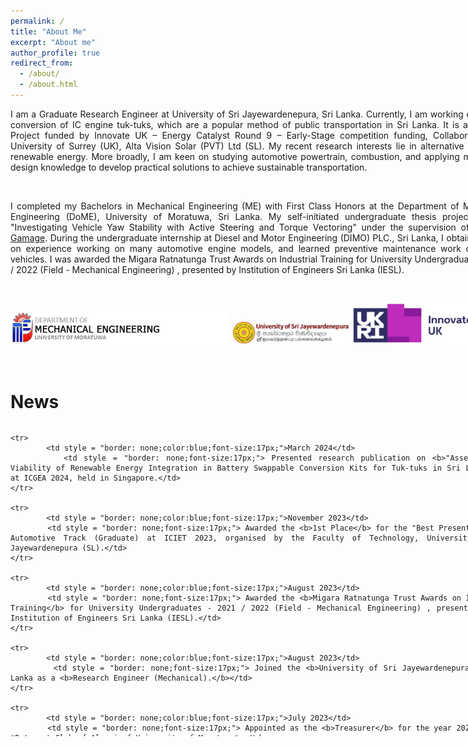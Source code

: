 ```yaml
---
permalink: /
title: "About Me"
excerpt: "About me"
author_profile: true
redirect_from: 
  - /about/
  - /about.html
---
```

<div style="text-align: justify; width: 800px">
I am a Graduate Research Engineer at University of Sri Jayewardenepura, Sri Lanka. Currently, I am working on electric conversion of IC engine tuk-tuks, which are a popular method of public transportation in Sri Lanka. It is a Research Project funded by Innovate UK – Energy Catalyst Round 9 – Early-Stage competition funding, Collaboration with University of Surrey (UK), Alta Vision Solar (PVT) Ltd (SL). My recent research interests lie in alternative fuels, and renewable energy. More broadly, I am keen on studying automotive powertrain, combustion, and applying mechanical design knowledge to develop practical solutions to achieve sustainable transportation.

<p>&nbsp;</p>
	I completed my Bachelors in Mechanical Engineering (ME) with First Class Honors at the Department of Mechanical Engineering (DoME), University of Moratuwa, Sri Lanka. My self-initiated undergraduate thesis project was on "Investigating Vehicle Yaw Stability with Active Steering and Torque Vectoring" under the supervision of <a href = 'https://scholar.google.com/citations?user=kDf7wTIAAAAJ&hl=en&oi=ao'> Dr. J. R. Gamage</a>. During the undergraduate internship at Diesel and Motor Engineering (DIMO) PLC., Sri Lanka, I obtained hands on experience working on many automotive engine models, and learned preventive maintenance work carried on vehicles. I was awarded the Migara Ratnatunga Trust Awards on Industrial Training for University Undergraduates - 2021 / 2022 (Field - Mechanical Engineering) , presented by Institution of Engineers Sri Lanka (IESL).
<p>&nbsp;</p> 


<!-- <img src="https://user-images.githubusercontent.com/52663918/191789543-7665c2c0-e6e9-4f45-8a2e-5d08b2ec1d9b.png" width="200"/> -->
<img src="../images/DoME.png" width="350"/> <img src="../images/USJP_Logo.jpg" width="190"/><img src="../images/InnovateUK_logo.jpg" width="200"/>

<p>&nbsp;</p>

News
====
	
 <div style="height: 500px; overflow: auto; w![237149619_2041424849347732_202933668616898933_n](https://user-images.githubusercontent.com/52663918/191795591-3ad8e2d3-7254-4906-87ea-c6bbe6165087.png)
idth: 800px;">
   <table style = "border: none;width: 100%">
	<colgroup>
       		<col span="1" style="width: 20%;">
       		<col span="1" style="width: 80%;">
    </colgroup>

	<tr>
    		<td style = "border: none;color:blue;font-size:17px;">March 2024</td>
    		<td style = "border: none;font-size:17px;"> Presented research publication on <b>"Assessing the Viability of Renewable Energy Integration in Battery Swappable Conversion Kits for Tuk-tuks in Sri Lanka"</b> at ICGEA 2024, held in Singapore.</td> 	
	</tr>

    <tr>
    		<td style = "border: none;color:blue;font-size:17px;">November 2023</td>
    		<td style = "border: none;font-size:17px;"> Awarded the <b>1st Place</b> for the "Best Presentation" in Automotive Track (Graduate) at ICIET 2023, organised by the Faculty of Technology, University of Sri Jayewardenepura (SL).</td> 	
	</tr>

	<tr>
    		<td style = "border: none;color:blue;font-size:17px;">August 2023</td>
    		<td style = "border: none;font-size:17px;"> Awarded the <b>Migara Ratnatunga Trust Awards on Industrial Training</b> for University Undergraduates - 2021 / 2022 (Field - Mechanical Engineering) , presented by the Institution of Engineers Sri Lanka (IESL).</td>
	</tr>

 	<tr>
    		<td style = "border: none;color:blue;font-size:17px;">August 2023</td>
    		<td style = "border: none;font-size:17px;"> Joined the <b>University of Sri Jayewardenepura</b>, Sri Lanka as a <b>Research Engineer (Mechanical).</b></td> 	
	</tr>
    
	<tr>
    		<td style = "border: none;color:blue;font-size:17px;">July 2023</td>
    		<td style = "border: none;font-size:17px;"> Appointed as the <b>Treasurer</b> for the year 2023 - 24 at *Rotaract Club of Alumni of University of Moratuwa*.</td> 	
	</tr>  

	<tr>
    		<td style = "border: none;color:blue;font-size:17px;">June 2023</td>
    		<td style = "border: none;font-size:17px;"> Presented the undergraduate thesis project to the <a href="https://uom.lk/mech"><b>Department of Mechanical Engineering</b></a> at the University of Moratuwa, Sri Lanka.</td> 	
	</tr>

	<tr>
    		<td style = "border: none;color:blue;font-size:17px;">July 2022</td>
    		<td style = "border: none;font-size:17px;"> Appointed as the <b>Sergeant at arms</b> for the year 2022 - 23 at *Rotaract Club of Alumni of University of Moratuwa*.</td> 	
	</tr>  

	<tr>
			<td style = "border: none;color:blue;font-size:17px;">Mar 2022</td>
    		<td style = "border: none;font-size:17px;"> Joined *Diesel and Motor Engineering (DIMO) PLC* as a <b>Trainee Mechanical Engineer</b>.</td>
	</tr> 

	<tr>
			<td style = "border: none;color:blue;font-size:17px;">July 2021</td>
    		<td style = "border: none;font-size:17px;"> Appointed as the <b>Director Finance</b> for the year 2021 - 22 at *Rotaract Club of University of Moratuwa*.</td>

	</tr>

	<tr>
			<td style = "border: none;color:blue;font-size:17px;">July 2020</td>
    		<td style = "border: none;font-size:17px;"> Appointed as the <b>Co-Director - Environmental avenue</b> for the year 2020 - 21 at *Rotaract Club of University of Moratuwa*.</td>

	</tr>
    
	<tr>
    		<td style = "border: none;color:blue;font-size:17px;">July 2019</td>
    		<td style = "border: none;font-size:17px;"> Appointed as the <b>Rotary Family Coordinator </b> for the year 2019 - 20 at *Rotaract Club of University of Moratuwa*.</td> 	
	</tr>  
	
	<tr>
    		<td style = "border: none;color:blue;font-size:17px;">October 2018</td>
    		<td style = "border: none;font-size:17px;"> Started my Bachelors degree in Mechanical Engineering at University of Moratuwa, Sri Lanka.</td> 	
	</tr>
   </table> 
 </div>



